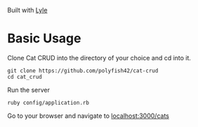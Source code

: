 Built with [Lyle](https://github.com/polyfish42/lyle)

# Basic Usage

Clone Cat CRUD into the directory of your choice and cd into it.

```
git clone https://github.com/polyfish42/cat-crud
cd cat_crud
```

Run the server

```
ruby config/application.rb
```

Go to your browser and navigate to [localhost:3000/cats](localhost:3000/cats)
